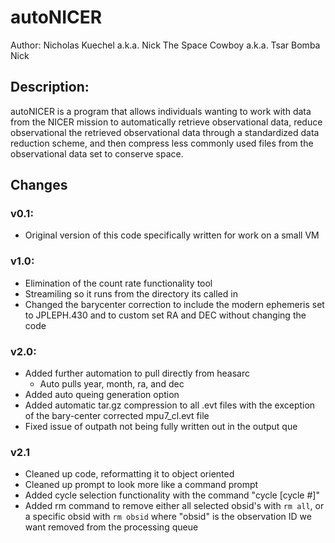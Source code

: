 # autoNICER

Author: Nicholas Kuechel a.k.a. Nick The Space Cowboy a.k.a. Tsar Bomba Nick

## Description: 

autoNICER is a program that allows individuals wanting to work with data from the NICER mission to automatically retrieve observational data, reduce observational the retrieved observational data through a standardized data reduction scheme, and then compress less commonly used files from the observational data set to conserve space. 

## Changes

### v0.1:
- Original version of this code specifically written for work on a small VM

### v1.0:
- Elimination of the count rate functionality tool
- Streamiling so it runs from the directory its called in
- Changed the barycenter correction to include the modern ephemeris set to JPLEPH.430 and to custom set RA and DEC without changing the code

### v2.0:
- Added further automation to pull directly from heasarc
	- Auto pulls year, month, ra, and dec
- Added auto queing generation option 
- Added automatic tar.gz compression to all .evt files with the exception of the bary-center corrected mpu7_cl.evt file
- Fixed issue of outpath not being fully written out in the output que

### v2.1
- Cleaned up code, reformatting it to object oriented
- Cleaned up prompt to look more like a command prompt
- Added cycle selection functionality with the command "cycle [cycle #]"
- Added rm command to remove either all selected obsid's with `rm all`, or a specific obsid with `rm obsid` where "obsid" is the observation ID we want removed from the processing queue
